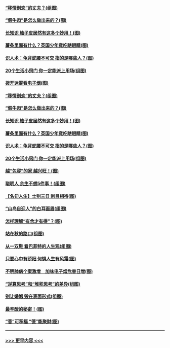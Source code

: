 #### [“移情别恋”的丈夫？(组图)](../pages/p8/907644.md?t=09180422) 
#### [“假牛肉”是怎么做出来的？(图)](../pages/p8/907668.md?t=09180422) 
#### [长知识 柚子皮居然有这多个妙用！(图)](../pages/p8/907425.md?t=09180422) 
#### [薯条里面有什么？英国少年竟吃瞎眼睛(图)](../pages/p8/907381.md?t=09180422) 
#### [识人术：龟背蛇腰不可交 指的是哪些人？(图)](../pages/p8/907503.md?t=09180422) 
#### [20个生活小窍门 你一定能派上用场(组图)](../pages/p8/907510.md?t=09180422) 
#### [拨开迷雾看电子烟(图)](../pages/p8/907427.md?t=09180422) 
#### [“移情别恋”的丈夫？(组图)](../pages/p8/907644.md?t=09180422) 
#### [“假牛肉”是怎么做出来的？(图)](../pages/p8/907668.md?t=09180422) 
#### [长知识 柚子皮居然有这多个妙用！(图)](../pages/p8/907425.md?t=09180422) 
#### [薯条里面有什么？英国少年竟吃瞎眼睛(图)](../pages/p8/907381.md?t=09180422) 
#### [识人术：龟背蛇腰不可交 指的是哪些人？(图)](../pages/p8/907503.md?t=09180422) 
#### [20个生活小窍门 你一定能派上用场(组图)](../pages/p8/907510.md?t=09180422) 
#### [越“包容”的家 越兴旺！(图)](../pages/p8/907328.md?t=09180422) 
#### [聪明人 余生不想5件事！(组图)](../pages/p8/907364.md?t=09180422) 
#### [【名句人生】士别三日 刮目相待(图)](../pages/p8/906988.md?t=09180422) 
#### [“山鸟自迎人”的白耳画眉(组图)](../pages/p8/907332.md?t=09180422) 
#### [怎样理解“有舍才有得”？(图)](../pages/p8/906872.md?t=09180422) 
#### [站在秋的路口(组图)](../pages/p8/906914.md?t=09180422) 
#### [从一双鞋 看巴菲特的人生观(组图)](../pages/p8/907311.md?t=09180422) 
#### [只要心中有骄阳 何惧人生有风霜(图)](../pages/p8/907320.md?t=09180422) 
#### [不明肺病个案激增　加味电子烟危害日增(图)](../pages/p8/907307.md?t=09180422) 
#### [“逆算思考”和“堆积思考”的差异(组图)](../pages/p8/907229.md?t=09180422) 
#### [别让婚姻 毁在表面形式(组图)](../pages/p8/907118.md?t=09180422) 
#### [最辛酸的秘密！(图)](../pages/p8/906327.md?t=09180422) 
#### [“善”可积福 “德”能聚财(图)](../pages/p8/906906.md?t=09180422) 

----
#### [ >>> 更早内容 <<< ](../indexes/p8-earlier.md)
